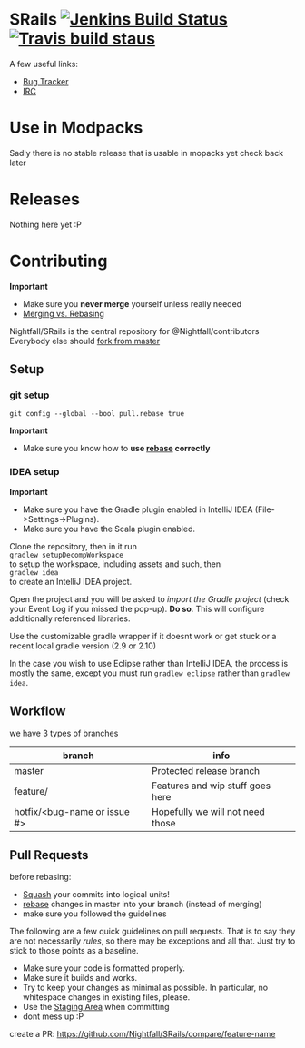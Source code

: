 # SRails [![Jenkins Build Status](http://img.shields.io/jenkins/s/http/jenkins.rx14.co.uk/job/Nightfall/SRails.svg?style=flat-square)](http://jenkins.rx14.co.uk/job/Nightfall/job/SRails/) [![Travis build staus](https://img.shields.io/travis/Nightfall/SRails/master.svg?style=flat-square)](https://travis-ci.org/Nightfall/SRails/branches)


A few useful links:
* [Bug Tracker][issues]
* [IRC][irc]

# Use in Modpacks

Sadly there is no  stable release that is usable in mopacks yet
check back later

# Releases

Nothing here yet :P

# Contributing


**Important**
- Make sure you **never merge** yourself unless really needed
- [Merging vs. Rebasing](https://www.atlassian.com/git/tutorials/merging-vs-rebasing)

Nightfall/SRails is the central repository for @Nightfall/contributors
Everybody else should [fork from master](https://github.com/Nightfall/SRails#fork-destination-box)

## Setup

### git setup

`git config --global --bool pull.rebase true`

**Important**
- Make sure you know how to **use [rebase][rebase] correctly**


### IDEA setup

**Important**
- Make sure you have the Gradle plugin enabled in IntelliJ IDEA (File->Settings->Plugins).
- Make sure you have the Scala plugin enabled.

Clone the repository, then in it run  
`gradlew setupDecompWorkspace`  
to setup the workspace, including assets and such, then  
`gradlew idea`  
to create an IntelliJ IDEA project.

Open the project and you will be asked to *import the Gradle project* (check your Event Log if you missed the pop-up). **Do so**. This will configure additionally referenced libraries.

Use the customizable gradle wrapper if it doesnt work or get stuck
or a recent local gradle version (2.9 or 2.10)

In the case you wish to use Eclipse rather than IntelliJ IDEA, the process is mostly the same, except you must run `gradlew eclipse` rather than `gradlew idea`.


## Workflow

we have 3 types of branches

|           branch             |             info                  |
|-------------------------------|----------------------------------|
| master                        | Protected release branch         |
| feature/<feature-name>         | Features and wip stuff goes here |
| hotfix/<bug-name or issue #>  | Hopefully we will not need those |


## Pull Requests

before rebasing:
- [Squash](http://gitready.com/advanced/2009/02/10/squashing-commits-with-rebase.html) your commits into logical units!
- [rebase](http://gitready.com/intermediate/2009/01/31/intro-to-rebase.html) changes in master into your branch (instead of merging)
- make sure you followed the guidelines


The following are a few quick guidelines on pull requests. That is to say they are not necessarily *rules*, so there may be exceptions and all that. Just try to stick to those points as a baseline.
- Make sure your code is formatted properly.
- Make sure it builds and works.
- Try to keep your changes as minimal as possible. In particular, no whitespace changes in existing files, please.
- Use the [Staging Area](http://gitready.com/beginner/2009/01/18/the-staging-area.html) when committing
- dont mess up :P

create a PR: https://github.com/Nightfall/SRails/compare/feature-name

[irc]: http://webchat.esper.net/?channels=#sapphire
[issues]: https://github.com/Nightfall/SRails/issues?state=open
[pr]: https://github.com/Nightfall/SRails/pulls?state=open


[rebase]: https://www.atlassian.com/git/tutorials/merging-vs-rebasing